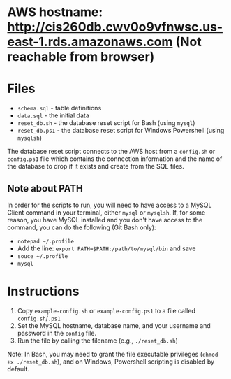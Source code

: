 # AWS hostname: <http://cis260db.cwv0o9vfnwsc.us-east-1.rds.amazonaws.com> (Not reachable from browser)
# Files
- `schema.sql` - table definitions
- `data.sql` - the initial data
- `reset_db.sh` - the database reset script for Bash (using `mysql`)
- `reset_db.ps1` - the database reset script for Windows Powershell (using `mysqlsh`)

The database reset script connects to the AWS host from a `config.sh` or `config.ps1` file which contains
the connection information and the name of the database to drop if it exists and create from the SQL files.

## Note about PATH
In order for the scripts to run, you will need to have access to a MySQL Client command in your terminal,
either `mysql` or `mysqlsh`. If, for some reason, you have MySQL installed and you don't have access to
the command, you can do the following (Git Bash only):
- `notepad ~/.profile`
- Add the line: `export PATH=$PATH:/path/to/mysql/bin` and save
- `souce ~/.profile`
- `mysql`

# Instructions
1. Copy `example-config.sh` or `example-config.ps1` to a file called `config.sh`/`.ps1`
2. Set the MySQL hostname, database name, and your username and password in the `config` file.
3. Run the file by calling the filename (e.g., `./reset_db.sh`)

Note: In Bash, you may need to grant the file executable privileges (`chmod +x ./reset_db.sh`),
and on Windows, Powershell scripting is disabled by default.
